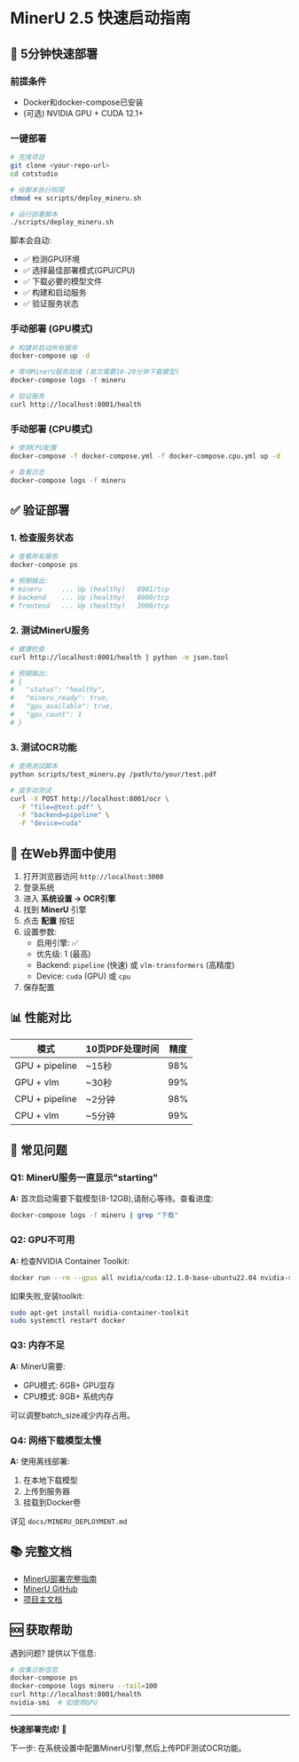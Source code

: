 # MinerU 2.5 快速启动指南

## 🚀 5分钟快速部署

### 前提条件
- Docker和docker-compose已安装
- (可选) NVIDIA GPU + CUDA 12.1+

### 一键部署

```bash
# 克隆项目
git clone <your-repo-url>
cd cotstudio

# 给脚本执行权限
chmod +x scripts/deploy_mineru.sh

# 运行部署脚本
./scripts/deploy_mineru.sh
```

脚本会自动:
- ✅ 检测GPU环境
- ✅ 选择最佳部署模式(GPU/CPU)
- ✅ 下载必要的模型文件
- ✅ 构建和启动服务
- ✅ 验证服务状态

### 手动部署 (GPU模式)

```bash
# 构建并启动所有服务
docker-compose up -d

# 等待MinerU服务就绪 (首次需要10-20分钟下载模型)
docker-compose logs -f mineru

# 验证服务
curl http://localhost:8001/health
```

### 手动部署 (CPU模式)

```bash
# 使用CPU配置
docker-compose -f docker-compose.yml -f docker-compose.cpu.yml up -d

# 查看日志
docker-compose logs -f mineru
```

## ✅ 验证部署

### 1. 检查服务状态

```bash
# 查看所有服务
docker-compose ps

# 预期输出:
# mineru     ... Up (healthy)   8001/tcp
# backend    ... Up (healthy)   8000/tcp
# frontend   ... Up (healthy)   3000/tcp
```

### 2. 测试MinerU服务

```bash
# 健康检查
curl http://localhost:8001/health | python -m json.tool

# 预期输出:
# {
#   "status": "healthy",
#   "mineru_ready": true,
#   "gpu_available": true,
#   "gpu_count": 1
# }
```

### 3. 测试OCR功能

```bash
# 使用测试脚本
python scripts/test_mineru.py /path/to/your/test.pdf

# 或手动测试
curl -X POST http://localhost:8001/ocr \
  -F "file=@test.pdf" \
  -F "backend=pipeline" \
  -F "device=cuda"
```

## 🎯 在Web界面中使用

1. 打开浏览器访问 `http://localhost:3000`
2. 登录系统
3. 进入 **系统设置 → OCR引擎**
4. 找到 **MinerU** 引擎
5. 点击 **配置** 按钮
6. 设置参数:
   - 启用引擎: ✅
   - 优先级: 1 (最高)
   - Backend: `pipeline` (快速) 或 `vlm-transformers` (高精度)
   - Device: `cuda` (GPU) 或 `cpu`
7. 保存配置

## 📊 性能对比

| 模式 | 10页PDF处理时间 | 精度 |
|------|----------------|------|
| GPU + pipeline | ~15秒 | 98% |
| GPU + vlm | ~30秒 | 99% |
| CPU + pipeline | ~2分钟 | 98% |
| CPU + vlm | ~5分钟 | 99% |

## 🔧 常见问题

### Q1: MinerU服务一直显示"starting"

**A:** 首次启动需要下载模型(8-12GB),请耐心等待。查看进度:
```bash
docker-compose logs -f mineru | grep "下载"
```

### Q2: GPU不可用

**A:** 检查NVIDIA Container Toolkit:
```bash
docker run --rm --gpus all nvidia/cuda:12.1.0-base-ubuntu22.04 nvidia-smi
```

如果失败,安装toolkit:
```bash
sudo apt-get install nvidia-container-toolkit
sudo systemctl restart docker
```

### Q3: 内存不足

**A:** MinerU需要:
- GPU模式: 6GB+ GPU显存
- CPU模式: 8GB+ 系统内存

可以调整batch_size减少内存占用。

### Q4: 网络下载模型太慢

**A:** 使用离线部署:
1. 在本地下载模型
2. 上传到服务器
3. 挂载到Docker卷

详见 `docs/MINERU_DEPLOYMENT.md`

## 📚 完整文档

- [MinerU部署完整指南](../docs/MINERU_DEPLOYMENT.md)
- [MinerU GitHub](https://github.com/opendatalab/MinerU)
- [项目主文档](../README.md)

## 🆘 获取帮助

遇到问题? 提供以下信息:

```bash
# 收集诊断信息
docker-compose ps
docker-compose logs mineru --tail=100
curl http://localhost:8001/health
nvidia-smi  # 如使用GPU
```

---

**快速部署完成!** 🎉

下一步: 在系统设置中配置MinerU引擎,然后上传PDF测试OCR功能。

